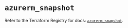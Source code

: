 # `azurerm_snapshot`

Refer to the Terraform Registry for docs: [`azurerm_snapshot`](https://registry.terraform.io/providers/hashicorp/azurerm/3.107.0/docs/resources/snapshot).

